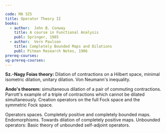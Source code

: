 ```yaml
---

code: MA 325
title: Operator Theory II
books:
  - author:  John B. Conway
    title: A course in Functional Analysis
    publ: Springer, 1985
  - author:  Vern Paulson
    title: Completely Bounded Maps and Dilations
    publ: Pitman Research Notes, 1986
prereq-courses: 
ug-prereq-courses: 
---
```



__Sz.-Nagy  Foias theory:__ Dilation of contractions on a Hilbert space, minimal
isometric dilation, unitary dilation. Von Neumann's inequality.

__Ando's theorem:__ simultaneous dilation of a pair of commuting contractions. Parrott's example
of a triple of contractions which cannot be dilated simultaneously. Creation
operators on the full Fock space and the symmetric Fock space.

Operators spaces. Completely positive and completely bounded maps.
Endomorphisms. Towards dilation of completely positive maps. Unbounded
operators: Basic theory of unbounded self-adjoint operators.
